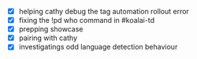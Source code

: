 * [x] helping cathy debug the tag automation rollout error
* [x] fixing the !pd who command in #koalai-td
* [x] prepping showcase
* [x] pairing with cathy
* [x] investigatings odd language detection behaviour

